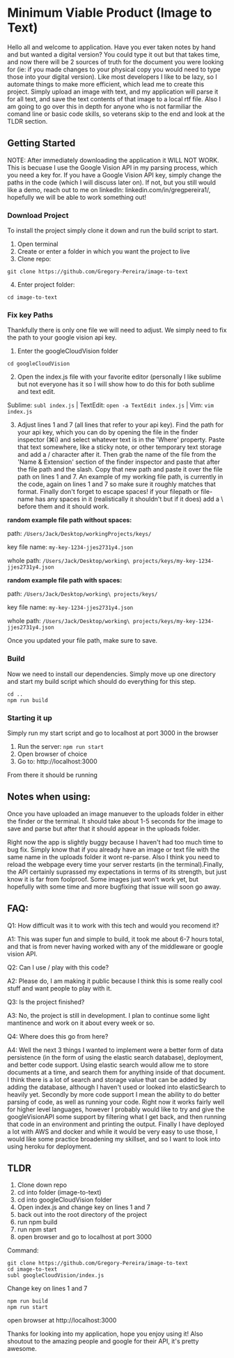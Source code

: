 # Minimum Viable Product (Image to Text)

Hello all and welcome to application. Have you ever taken notes by hand and but wanted a digital version? You could type it out but that takes time, and now there will be 2 sources of truth for the document you were looking for (ie: if you made changes to your physical copy you would need to type those into your digital version). Like most developers I like to be lazy, so I automate things to make more efficient, which lead me to create this project. Simply upload an image with text, and my application will parse it for all text, and save the text contents of that image to a local rtf file. Also I am going to go over this in depth for anyone who is not farmiliar the comand line or basic code skills, so veterans skip to the end and look at the TLDR section.

## Getting Started

NOTE: After immediately downloading the application it WILL NOT WORK. This is becuase I use the Google Vision API in my parsing process, which you need a key for. If you have a Google Vision API key, simply change the paths in the code (which I will discuss later on). If not, but you still would like a demo, reach out to me on linkedIn: linkedin.com/in/gregpereira1/, hopefully we will be able to work something out!

### Download Project

To install the project simply clone it down and run the build script to start.

1. Open terminal
2. Create or enter a folder in which you want the project to live
3. Clone repo:
```
git clone https://github.com/Gregory-Pereira/image-to-text
```
4. Enter project folder: 
```
cd image-to-text
```
### Fix key Paths

Thankfully there is only one file we will need to adjust. We simply need to fix the path to your google vision api key.

1. Enter the googleCloudVision folder
```
cd googleCloudVision
```
2. Open the index.js file with your favorite editor (personally I like sublime but not everyone has it so I will show how to do this for both sublime and text edit.

Sublime: ```subl index.js``` | 
TextEdit: ```open -a TextEdit index.js``` | 
Vim: ```vim index.js```

3. Adjust lines 1 and 7 (all lines that refer to your api key). Find the path for your api key, which you can do by opening the file in the finder inspector (⌘i) and select whatever text is in the 'Where' property. Paste that text somewhere, like a sticky note, or other temporary text storage and add a / character after it. Then grab the name of the file from the 'Name & Extension' section of the finder inspector and paste that after the file path and the slash. Copy that new path and paste it over the file path on lines 1 and 7. An example of my working file path, is currently in the code, again on lines 1 and 7 so make sure it roughly matches that format. Finally don't forget to escape spaces! if your filepath or file-name has any spaces in it (realistically it shouldn't but if it does) add a \ before them and it should work.


**random example file path without spaces:**


path: ```/Users/Jack/Desktop/workingProjects/keys/```

key file name: ```my-key-1234-jjes2731y4.json```

whole path: ```/Users/Jack/Desktop/working\ projects/keys/my-key-1234-jjes2731y4.json```


**random example file path with spaces:**


path: ```/Users/Jack/Desktop/working\ projects/keys/ ```

key file name: ```my-key-1234-jjes2731y4.json```

whole path: ```/Users/Jack/Desktop/working\ projects/keys/my-key-1234-jjes2731y4.json```

Once you updated your file path, make sure to save.


### Build

Now we need to install our dependencies. Simply move up one directory and start my build script which should do everything for this step.

```
cd ..
npm run build
```

### Starting it up

Simply run my start script and go to localhost at port 3000 in the browser

1. Run the server: ```npm run start```
2. Open browser of choice
3. Go to: http://localhost:3000

From there it should be running

## Notes when using:

Once you have uploaded an image manuever to the uploads folder in either the finder or the terminal. It should take about 1-5 seconds for the image to save and parse but after that it should appear in the uploads folder. 

Right now the app is slightly buggy because I haven't had too much time to bug fix. Simply know that if you already have an image or text file with the same name in the uploads folder it wont re-parse. Also I think you need to reload the webpage every time your server restarts (in the terminal).Finally, the API certainly suprassed my expectations in terms of its strength, but just know it is far from foolproof. Some images just won't work yet, but hopefully with some time and more bugfixing that issue will soon go away.


## FAQ:

Q1: How difficult was it to work with this tech and would you recomend it?

A1: This was super fun and simple to build, it took me about 6-7 hours total, and that is from never having worked with any of the middleware or google vision API. 

Q2: Can I use / play with this code?

A2: Please do, I am making it public because I think this is some really cool stuff and want people to play with it.

Q3: Is the project finished?

A3: No, the project is still in development. I plan to continue some light mantinence and work on it about every week or so.

Q4: Where does this go from here?

A4: Well the next 3 things I wanted to implement were a better form of data persistence (in the form of using the elastic search database), deployment, and better code support. Using elastic search would allow me to store documents at a time, and search them for anything inside of that document. I think there is a lot of search and storage value that can be added by adding the database, although I haven't used or looked into elasticSearch to heavily yet. Secondly by more code support I mean the ability to do better parsing of code, as well as running your code. Right now it works fairly well for higher level languages, however I probably would like to try and give the googleVisionAPI some support by filtering what I get back, and then running that code in an environment and printing the output. Finally I have deployed a lot with AWS and docker and while it would be very easy to use those, I would like some practice broadening my skillset, and so I want to look into using heroku for deployment. 

## TLDR

1. Clone down repo
2. cd into folder (image-to-text)
3. cd into googleCloudVision folder
4. Open index.js and change key on lines 1 and 7
5. back out into the root directory of the project
6. run npm build
7. run npm start
8. open browser and go to localhost at port 3000

Command:
```
git clone https://github.com/Gregory-Pereira/image-to-text
cd image-to-text
subl googleCloudVision/index.js
```
Change key on lines 1 and 7
```
npm run build
npm run start
```
open browser at http://localhost:3000

Thanks for looking into my application, hope you enjoy using it! Also shoutout to the amazing people and google for their API, it's pretty awesome.


